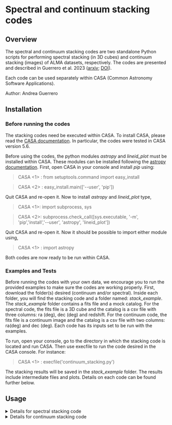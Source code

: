 # Spectral and continuum stacking codes 

## Overview
The spectral and continuum stacking codes are two standalone Python scripts for performing spectral stacking (in 3D cubes) and continuum stacking (images) of ALMA datasets, respectively. 
The codes are presented and described in Guerrero et al. 2023 ([arxiv](https://arxiv.org/abs/2309.16832); [DOI](https://doi.org/10.1093/mnras/stad2916)). 

Each code can be used separately within CASA (Common Astronomy Software Applications).

Author: Andrea Guerrero

## Installation 
### Before running the codes
The stacking codes need be executed within CASA. To install CASA, please read the [CASA documentation](https://casa.nrao.edu/casa_obtaining.shtml). In particular, the codes were tested in CASA version 5.6.

Before using the codes, the python modules _astropy_ and _lineid_plot_ must be installed within CASA. These modules can be installed following the [astropy documentation](https://docs.astropy.org/en/stable/install.html\#installing-astropy-into-casa). First, open CASA in your console and install _pip_ using:

> CASA <1> : from setuptools.command import easy_install

> CASA <2> : easy_install.main(['--user', 'pip'])

Quit CASA and re-open it. Now to install _astropy_ and _lineid_plot_ type,

> CASA <1>: import subprocess, sys

> CASA <2>: subprocess.check_call([sys.executable, '-m', 'pip','install','--user', 'astropy', 'lineid_plot'])

Quit CASA and re-open it. Now it should be possible to import either module using, 

> CASA <1> : import astropy

Both codes are now ready to be run within CASA.

### Examples and Tests
Before running the codes with your own data, we encourage you to run the provided examples to make sure the codes are working properly. 
First, download the folder(s) desired (continuum and/or spectral). Inside each folder, you will find the stacking code and a folder named: _stack_example_.
The _stack_example_ folder contains a fits file and a mock catalog. For the spectral code, the fits file is a 3D cube and the catalog is a csv file with three columns: ra (deg), dec (deg) and redshift. 
For the continuum code, the fits file is a continuum image and the catalog is a csv file with two columns: ra(deg) and dec (deg). Each code has its inputs set to be run with the examples.

To run, open your console, go to the directory in which the stacking code is located and run CASA. Then use execfile to run the code desired in the CASA console. For instance:
> CASA <1> : execfile('continuum_stacking.py')

The stacking results will be saved in the _stack_example_ folder. The results include intermediate files and plots. Details on each code can be found further below. 

## Usage 

<details>
  <summary> Details for spectral stacking code </summary>
   
## Spectral stacking code 
The spectral stacking code reads one or more 3D spectral cubes (with axes ra, dec, frequency) and a csv (comma separated value) catalog of galaxy positions (ra, dec, redshift). It extracts the observed spectra of the positions in the catalog from the cubes when available, combines the rest-frame spectra for all sources, and returns the rest-frame stacked spectrum (1D array; mean and median) and the rest-frame frequency (1D array). 

### Inputs 
At the end of each code you will find the following inputs: 

| Name       | Type  | Default       | Description|
|------------|-------|---------------|------------| 
|dirname     |string |               | Name of output folder in which stacking results will be saved. If this folder is not in the same folder as spectral_stacking.py, the full path must be provided. |
|catalog_name|string | Empty string  | Name of the catalog file. The catalog file must be a csv (comma separated values) file with no header and with three required columns: RA, DEC and redshift. RA and DEC coordinates must be J2000 coordinates in degrees. An optional fourth column can be used as a weight. If the file is not in the same folder as spectral_stacking.py, the full path must be provided. In the example, the catalog_name is given by the "incat" variable.|
|stampsize   | int  | 3''           | Size in arcseconds [''] over which each object spectrum is extracted.|
| cubenames  | list  |  Empty list   | List of input 3D cubes that will be used in the stack. Each requires to be a fits file. If the fits file is not in the same folder as spectral_stacking.py, the full path must be provided.  |
|weightstack | bool  |   False       | If True, stacking is done using weighting, i.e. a galaxy can contribute in a different percentage to the combined spectra. If set to True, the fourth column of catalog_name is used as the weight for stacking. If False, the fourth column of catalog_name is ignored and stacking is done without weighting (each catalog object contribute the same amount to the final stack).  | 
| overwrite  | bool  |  False        | On executing the code, the extracted spectra of all target in a given input cube are saved to a file. If overwrite is False, the code will only extract and save these files for new cubes added to cubenames (in case of running the code again with more cubes). If overwrite is True, the code will re-extract and save spectra for all input cubes in cubenames. Note that this is meant to save time in case the code was previously run, the catalog remains the same, but only a few new input cubes are now added to the stack. If the catalog has been updated, then this parameter should be set to False.           | 
|  verbose   | int   |    1          | This value defines the amount of information printed to the message window  when running the code. Verbose values can be 0, 1, 2 or 3, where 0 provides minimal information and 3 provides the most detailed messages. | 


### Outputs 

#### Main results 
The main results of the stack are text files containing the stacked spectrum (mean and/or median), rest frequency, and additional information such as the number of objects which entered the stack, and the standard deviation of the stacked spectrum at each frequency. These files are: 

| File type  | File name                |  Description                           |
|------------|--------------------------|-------------------------------------------------------|
| Text       | stacked-meanspec.txt     | Text file of array with mean stacked spectrum.   |
| Text       | stacked-medianspec.txt   | Text file of array with median stacked spectrum. |
| Text       | stacked-frequency.txt    | Text file of array with rest-frame frequency of each value in the stacked spectra. |
| Text       | stacked-nobs.txt         | Text file of array with the number of objects stacked in each frequency channel. |
| Text       | stacked-stdspec.txt      | Text file of array with the standard deviation of the stacked spectrum in each frequency channel. |

#### Intermediate files
Several intermediate files are generated when the code is executed. These files are generated per cube (or cubename) used in the stack. Some correspond to coordinate files with ra (rad), dec (rad), redshift, weight, ra (deg) and dec (deg) for sources. These files are:

| File type  | File name               |  Description           |
|------------|-------------------------|------------------------|
| Text       | dirname+cubename+extractspec.txt  | Text file with the extracted observed-frame spectra of each source in this input cubename. |
| Text       | dirname+cubename+freqdef.txt      | Text file with the observed frequency of each spectrum in the above file (i.e. for each source extracted in cubename. |
| Text       | dirname+cubename+galaxyinfo.txt   | Coordinate file for all sources found in cubename.    |
| Text       | dirname+cubename+notfound.txt     | Coordinate file for all sources not found in cubename.|
| Text       | dirname+cubename+speccube.txt     | Text file with the rest-frame spectra of each source in this input cubename.|
| Text       | dirname+cubename+spec_corr.txt    | Text file with the rest-frame spectra of each source in this input cubename, but corrected for continuum contribution.|
| Text       | dirname+cubename+restfreqcube.txt | Text file with the rest-frame frequency of each spectrum in the above two files (i.e. rest-frame spectra of each source in this input cubename.  |


#### Figures
The stacking code provides standard figures to visualize the stacking results. If you do not wish to generate a specific figure, simply comment the line in which the figure is generated (which is right below the name of the figure). Some more detailed figures are currently commented; these can be uncommented if you are interested in the figure. 

All figures are generated in the function plot_spectra, which is executed at the end of the stacking code. The stacking and the plotting can thus be done separately by commenting one or the other. 
 
At the beginning of the plot_spectra function the user can decide a unit to show the results in mJy, Jy or μJy (unit = 'mJy', or 'Jy', 'muJy'). This can also be changed in a specific figure (in the unit argument). The table below describes the figures avaliable to plot with the name suggested by the code, however, this name can be changed as pleased (but be aware of the matplotlib bug that won't create a figure of file name is too long). Also, all figures are .png files for size purposes, though other formats like pdf can also be used.  


| Figure type                       |      File name                                               |  Description                               |
|-----------------------------------|--------------------------------------------------------------|--------------------------------------------|
| Full stack                        | full_stacked_spectra_mean.png                                | Two panel figure with stacked spectra (mean). Top panel shows the flux per rest-frame frequency (GHz) in blue, solid red line shows zero level flux and red dashed line shows the mean standard deviation of the spectrum in red (value shown on legend). Bottom panel shows the number of objects contributing to stack per frequency. If a line is within the frequency range, a dashed black line is position if line frequency with the name of the line at the top. |
|                                   | full_stacked_spectra_median.png                              | Same as full_stacked_spectra_mean.png but for median.              |
| For every galaxy in stack         | dirname+cubename+id+number+observed_spec.png                 | Observed sprectrum per frequency for galaxy that went into the stack. The values for id number is the row number from coordinate file (starting at zero). Includes same information as figures above, but it also provides cubename, RA (deg), Dec (deg) and redshift information.  |
|                                   | dirname+cubename+id+number+restframe_spec.png                | Same as dirname+cubename+id+number+observed_spec.png, but for rest-frame spectrum.        |
|                                   | dirname+cubename+id+number+rest-frame-continuum-corrected.png| Same as dirname+cubename+id+number+restframe_spec.png, but with rest-frame corrected by continuum contribution.  |
| Specific range in stacked spectra | stack_mean_+step+GHz+number.png                              | Figures of stacked spectra (mean) every specified GHz range. For example, figures every 50 GHz. User can also define first and last frequency to include in plot. |
|                                   | stack_median_+step+GHz+number.png                            | Same as stack_mean_+step+GHz+number.png but for median.  |
| Every common emission line        | line_stack_mean+linename.png                                 | Stacked spectra (mean) but centered on the most common emission lines (defined in lines_label and lines_freq, more lines can be added/discarded from these variables).   |
|                                   | line_stack_median+linename.png                               | Same as line_stack_mean+linename.png, but for median. |
| Gaussian fit on line              | stacked_mean_fit_line_+linename.png                          | Similar for line figures, but a Gaussian fit is performed using _curve_fit_ from scipy. The name of the line must be provided as input in the function speclinesnr. The legend of the figure also provides information of peak flux, total flux, FWHM, rms and SNR. |
|                                   | stacked_median_fit_line_+linename.png                        | Same as stacked_mean_fit_line_+linename.png, but for median.     |

</details>


<details>
  <summary> Details for continuum stacking code </summary>
   
## Continuum stacking code 
The continuum stacking code reads 2D images of continuum emission (e.g. moment 0 images) and a catalog of galaxy positions (ra, dec), extracts a region of the image for the galaxies in the catalog, combines all images extracted and return a stacked image (2d image) for mean and median. It also returns intermediate results for all images, all detected images and all undetected images.
Note that the stamp extracted from the image depends on the CDELT of the image (degrees per pixel information from the header), therefore, beware that although this code has the option of using images with different CDELTS values (by resizing the maps), this code was mainly tested using images from the same observation (i.e same CDELT).
 
### Inputs 
Towards the end of the code you will find the following inputs: 
 
| Name       | Type  | Default       | Description|
|------------|-------|---------------|------------| 
|dirname     |string |               | Name of output folder in which stacking results will be saved. If this folder is not in the same folder as continuum_stacking.py, full path must be provided. |
|catalog_name|string | Empty string  | Name of catalog file. Catalog file must be csv file with no header and two required columns: RA and DEC. RA and DEC coordinates must be J2000 coordinates in degrees. An optional third column can be used as a weight. If the file is not in the same folder as continuum_stacking.py, full path must be provided. In the example, its value is given by "incat" variable.|
|stampsize   | list  | 10''           | Size in arcseconds [''] of region extracted from each image to be stacked. |
| images  | list  |  Empty list   | List of images that will be used in the stack. They must be fits files. If the file is not in the same folder as continuum_stacking.py, full path must be provided.  |
|weightstack | bool  |   False       | If True, stacking is done using weighting, i.e. a galaxy can contribute in a different percentage to the combined emission. If this is the case, the fourth column of catalog is used as weight for stacking. If false, fourth column is ignored and stacking is done without weighting (all galaxies contribute the same amount).  | 
|threshold   | int   | 5             | The stacking code returns results for all sources but also it divides the stacking for all detected and all undetected. To define what is considered a detection, the standard deviation (σ) of each galaxy image is measured and if the center of the image has a total flux higher than threshold*σ, the image (or that galaxy) is considered detected. For instance, if threshold = 5, all images with center flux > 5σ will go into a stack of detected galaxies. |
| overwrite  | bool  |  False        | When this code is executed, files of the continuum emission from galaxies in each image are saved. If False, the code will only save these files for new files added to images (in case of running the code again with more images). If True, the code will save these files for all files in images list. Note that this is meant to save time in case the extracted expectra for a image was already done, but it is not helpful if you want to change the catalog between runs (in this case, set to false).          | 
|  verbose   | int   |    1          | Its value defines the amount of prints when running the code. Verbose values can be 0, 1, 2 or 3, where 0 provides minimal amount of prints and 3 provides more detailed messages. | 

### Outputs 

#### Main results 
The main results of the stack are the stacked images (fits files). These images can be analized in CASA or other softwares to measure the flux in case of detection. The headers of the files are come from one of the images that went into the stack, therefore, the information from the headers are not intended for use. Also, some text files are provided as coordinate files, that include ra (rad), dec (rad), weight, ra (deg) and dec (deg) for sources.

The following files are generated everytime the code is executed:

| File type  | File name             |  Description                                              |
|------------|-----------------------|-----------------------------------------------------------|
| FITS       | mean_stack.fits       | Stacked image in mean                                     |
| FITS       | median_stack.fits     | Stacked image in median                                   |
| FITS       | all_sources_cube.fits | Cube with all images that went into the stack             |
| Text       | all_sources.txt       | Coordinate file for all sources that went into the stack  |

The following files are generated if detections are found:

| File type  | File name             |  Description                                       |
|------------|-----------------------|----------------------------------------------------|
| FITS       | sources_cube_det.fits |  Cube with all images that have a detection        |
| Text       | sources_det.txt       |  Coordinate file for sources with a detection      |
| FITS       | mean_stack_det.fits   |  Stacked image of detections in mean               |
| FITS       | median_stack_det.fits |  Stacked image of detections in median             |
| FITS       | std_stack_det.fits    |  Standard deviation map for images with detections |

The following files are generated if non-detections are found:

| File type  | File name                |  Description                                          |
|------------|--------------------------|-------------------------------------------------------|
| FITS       | sources_cube_nondet.fits | Cube with all images that don't have a detection      |
| Text       | sources_non_det.txt      | Coordinate file for sources without a detection       |
| FITS       | mean_stack_nondet.fits   |  Stacked image of non-detections in mean              |
| FITS       | median_stack_nondet.fits |  Stacked image of non-detections in median            |
| FITS       | std_stack_nondet.fits    |  Standard deviation map for images without detections |

The following files are generated if edge detections (within the outer 1/3rd of the image) are found:

| File type  | File name                  |  Description                                             |
|------------|----------------------------|----------------------------------------------------------|
| FITS       | sources_cube_edge_det.fits | Cube with all images that have a detection on the edge   |
| Text       | sources_edge_det.txt       | Coordinate file for sources with a detection on the edge |

#### Intermediate files
Some files are generated as intermediate files when the code is executed. These files are generated per image (or imagename) used in the stack: 

| File type  | File name                                     |  Description                                       |
|------------|-----------------------------------------------|----------------------------------------------------|
| FITS       | dirname+imagename+extracted_sources_cube.fits |  Cube with all images found in imagename           |
| Text       | dirname+imagename+galaxyinfo.txt              | Coordinate file for sources found in imagename     |
| Text       | dirname+imagename+notfound.txt                | Coordinate file for sources not found in imagename |


#### Figure files
The stacking code provides standard figures to visualize the stacking results. If you don't want to generate a specific figure, simply comment the line in which the figure is generated (which is right below the name of the figure). All figures are included in the function plots_cont, which is executed after the stacking code finished, so both the stacking and the plotting can be done at separate times (commenting one or the other). 

At the beginning of the function the user can decide a unit to show the results in mJy, Jy or μJy (unit = 'mJy', or 'Jy', 'muJy'). This can also be changed in a specific figure (in the unit argument). The table below describes the figures avaliable to plot with the name suggested by the code, however, this name can be changed as pleased (but be aware of the matplotlib bug that won't create a figure of file name is too long). Also, all figures are .png files for size purposes, but another format like pdf can also be used.  If you want to change the number of decimals shown for the variables, this must be changed within the function that creates the figure, in the lines using plt.title.
 

| File name                                 |  Description                                        |
|-------------------------------------------|-----------------------------------------------------|
| mean_stack.png - median_stack.png         | Figures of mean/median stack images. It provides a colorbar for flux, method of stacking (mean or median), number of sources that went into the stack (N), mean standard deviation σ of every image that went into the stack, and the standard deviation σ of the stack map. Black contours are shown for -3σ,-2σ,2σma,3σ,4σ,5σ levels of flux, the 1/3rd center is denoted by black square, the center of the image is denoted by black cross and the beam size is shown in the left bottom corner in black.|
| mean_stack_fit.png - median_stack_fit.png |  The same map (mean/median) as above but with the fitted function _fitcomponents_ from the iatool from CASA within python, using one_panel_fit function. If the fit is successful, the title of the image includes the total flux and SNR of the detection. If not, the title will include 'Fit unsucessfull'. Also, if the upperlimit argument of the function is set to True, the title will say 'Upper limit'.|
| mean_stack_smooth.png - median_stack_smooth.png               | Similar to me(di)an_stack.png, but three panel figures (mean/median) with different smoothing levels (0, 3 and 6 pixels) applied to map.|    
| mean_stackdet.png - median_stackdet.png                       | Same as me(di)an_stack.png but for stack of only detections.            |  
| mean_stackdet_smooth.png - median_stackdet_smooth.png         | Same as me(di)an_stack_smooth.png but for stack of only detections.     |  
| mean_stackdet_fit.png - median_stackdet_fit.png               | Same as me(di)an_stack_fit.png but for stack of only detections.        |  
| mean_stacknondet.png - median_stacknondet.png                 | Same as me(di)an_stack.png but for stack of only non-detections.        |    
| mean_stacknondet_smooth.png - median_stacknondet_smooth.png   | Same as me(di)an_stack_smooth.png but for stack of only non-detections. |    
| mean_stacknondet_fit.png - median_stacknondet_fit.png         | Same as me(di)an_stack_fit.png but for stack of only non-detections.    |    

</details>


